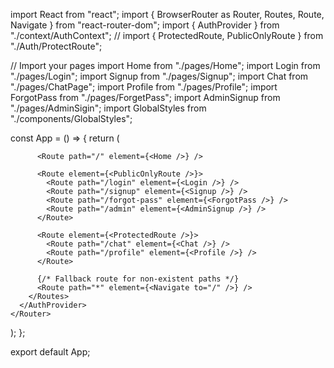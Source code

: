 import React from "react";
import { BrowserRouter as Router, Routes, Route, Navigate } from "react-router-dom";
import { AuthProvider } from "./context/AuthContext"; // 
import { ProtectedRoute, PublicOnlyRoute } from "./Auth/ProtectRoute";

// Import your pages
import Home from "./pages/Home";
import Login from "./pages/Login";
import Signup from "./pages/Signup";
import Chat from "./pages/ChatPage";
import Profile from "./pages/Profile";
import ForgotPass from "./pages/ForgetPass";
import AdminSignup from "./pages/AdminSigin";
import GlobalStyles from "./components/GlobalStyles";

const App = () => {
  return (
    <Router>
      <AuthProvider>
        <GlobalStyles />
        <Routes>

          <Route path="/" element={<Home />} />
          
          <Route element={<PublicOnlyRoute />}>
            <Route path="/login" element={<Login />} />
            <Route path="/signup" element={<Signup />} />
            <Route path="/forgot-pass" element={<ForgotPass />} />
            <Route path="/admin" element={<AdminSignup />} />
          </Route>
          
          <Route element={<ProtectedRoute />}>
            <Route path="/chat" element={<Chat />} />
            <Route path="/profile" element={<Profile />} />
          </Route>
          
          {/* Fallback route for non-existent paths */}
          <Route path="*" element={<Navigate to="/" />} />
        </Routes>
      </AuthProvider>
    </Router>
  );
};

export default App;